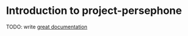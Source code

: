 # Introduction to project-persephone

TODO: write [great documentation](http://jacobian.org/writing/what-to-write/)
